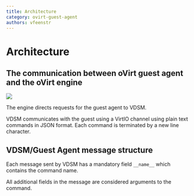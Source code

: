 ```yaml
---
title: Architecture
category: ovirt-guest-agent
authors: vfeenstr
---
```


<!-- TODO: Content review -->

# Architecture

## The communication between oVirt guest agent and the oVirt engine

![](/images/wiki/Guest_Agent_Achitecture.png)

The engine directs requests for the guest agent to VDSM.

VDSM communicates with the guest using a VirtIO channel using plain text commands in JSON format. Each command is terminated by a new line character.

## VDSM/Guest Agent message structure

Each message sent by VDSM has a mandatory field `__name__` which contains the command name.

All additional fields in the message are considered arguments to the command.
